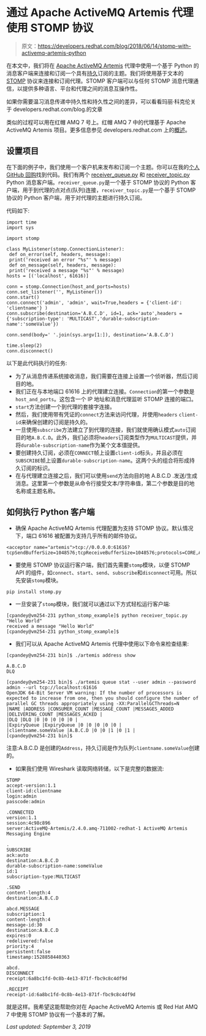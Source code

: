 # 通过 Apache ActiveMQ Artemis 代理使用 STOMP 协议

> 原文：<https://developers.redhat.com/blog/2018/06/14/stomp-with-activemq-artemis-python>

在本文中，我们将在 [Apache ActiveMQ Artemis](https://activemq.apache.org/artemis/) 代理中使用一个基于 Python 的消息客户端来连接和订阅一个具有[持久](https://developers.redhat.com/blog/2016/08/10/persistence-vs-durability-in-messaging/)订阅的主题。我们将使用基于文本的 [STOMP](https://stomp.github.io/) 协议来连接和订阅代理。STOMP 客户端可以与任何 STOMP 消息代理通信，以提供多种语言、平台和代理之间的消息互操作性。

如果你需要温习消息传递中持久性和持久性之间的差异，可以看看玛丽·科克伦关于 developers.redhat.com/blog.的文章

类似的过程可以用在红帽 AMQ 7 号上。红帽 AMQ 7 中的代理基于 Apache ActiveMQ Artemis 项目。更多信息参见 developers.redhat.com 上的[概述](https://developers.redhat.com/products/amq/overview/)。

## **设置项目**

在下面的例子中，我们使用一个客户机来发布和订阅一个主题。你可以在我的[个人 GitHub 回购](https://github.com/1984shekhar/Artemis_POC/tree/master/python_stomp_example)找到代码。我们有两个 [receiver_queue.py](https://github.com/1984shekhar/Artemis_POC/blob/master/python_stomp_example/receiver_queue.py) 和 [receiver_topic.py](https://github.com/1984shekhar/Artemis_POC/blob/master/python_stomp_example/receiver_topic.py) Python 消息客户端。`receiver_queue.py`是一个基于 STOMP 协议的 Python 客户端，用于到代理的点对点(队列)连接，`receiver_topic.py`是一个基于 STOMP 协议的 Python 客户端，用于对代理的主题进行持久订阅。

代码如下:

```
import time
import sys

import stomp

class MyListener(stomp.ConnectionListener):
 def on_error(self, headers, message):
 print('received an error "%s"' % message)
 def on_message(self, headers, message):
 print('received a message "%s"' % message)
hosts = [('localhost', 61616)]

conn = stomp.Connection(host_and_ports=hosts)
conn.set_listener('', MyListener())
conn.start()
conn.connect('admin', 'admin', wait=True,headers = {'client-id': 'clientname'} )
conn.subscribe(destination='A.B.C.D', id=1, ack='auto',headers = {'subscription-type': 'MULTICAST','durable-subscription-name':'someValue'})

conn.send(body=' '.join(sys.argv[1:]), destination='A.B.C.D')

time.sleep(2)
conn.disconnect()

```

以下是此代码执行的任务:

*   为了从消息传递系统接收消息，我们需要在连接上设置一个侦听器，然后订阅目的地。
*   我们正在与本地端口 61616 上的代理建立连接。`Connection`的第一个参数是`host_and_ports`。这包含一个 IP 地址和消息代理监听 STOMP 连接的端口。
*   `start`方法创建一个到代理的套接字连接。
*   然后，我们使用带有凭证的`connect`方法来访问代理，并使用`headers` `client-id`来确保创建的订阅是持久的。
*   一旦使用`subscribe`方法建立了到代理的连接，我们就使用确认模式`auto`订阅目的地`A.B.C.D`。此外，我们必须将`headers`订阅类型作为`MULTICAST`提供，并将`durable-subscription-name`作为某个文本值提供。
*   要创建持久订阅，必须在`CONNECT`帧上设置`client-id`标头，并且必须在`SUBSCRIBE`帧上设置`durable-subscription-name`。这两个头的组合将形成持久订阅的标识。
*   在与代理建立连接之后，我们可以使用`send`方法向目的地 A.B.C.D .发送/生成消息。这里第一个参数是从命令行接受文本/字符串值，第二个参数是目的地名称或主题名称。

## **如何执行 Python 客户端**

*   确保 Apache ActiveMQ Artemis 代理配置为支持 STOMP 协议。默认情况下，端口 61616 被配置为支持几乎所有的邮件协议。

```
<acceptor name="artemis">tcp://0.0.0.0:61616?tcpSendBufferSize=1048576;tcpReceiveBufferSize=1048576;protocols=CORE,AMQP,STOMP,HORNETQ,MQTT,OPENWIRE;useEpoll=true;amqpCredits=1000;amqpLowCredits=300</acceptor>

```

*   要使用 STOMP 协议运行客户端，我们首先需要`stomp`模块，以便 STOMP API 的组件，如`connect`、`start`、`send`、`subscribe`和`disconnect`可用。所以先安装`stomp`模块。

```
pip install stomp.py

```

*   一旦安装了`stomp`模块，我们就可以通过以下方式轻松运行客户端:

```
[cpandey@vm254-231 python_stomp_example]$ python receiver_topic.py "Hello World"
received a message "Hello World"
[cpandey@vm254-231 python_stomp_example]$

```

*   我们可以从 Apache ActiveMQ Artemis 代理中使用以下命令来检查结果:

```
[cpandey@vm254-231 bin]$ ./artemis address show

A.B.C.D
DLQ

[cpandey@vm254-231 bin]$ ./artemis queue stat --user admin --password admin --url tcp://localhost:61616
OpenJDK 64-Bit Server VM warning: If the number of processors is expected to increase from one, then you should configure the number of parallel GC threads appropriately using -XX:ParallelGCThreads=N
|NAME |ADDRESS |CONSUMER_COUNT |MESSAGE_COUNT |MESSAGES_ADDED |DELIVERING_COUNT |MESSAGES_ACKED |
|DLQ |DLQ |0 |0 |0 |0 |0 |
|ExpiryQueue |ExpiryQueue |0 |0 |0 |0 |0 |
|clientname.someValue |A.B.C.D |0 |0 |1 |0 |1 |
[cpandey@vm254-231 bin]$

```

注意:A.B.C.D 是创建的`Address`，持久订阅是作为队列`clientname.someValue`创建的。

*   如果我们使用 Wireshark 读取网络转储，以下是完整的数据流:

```
STOMP
accept-version:1.1
client-id:clientname
login:admin
passcode:admin

.CONNECTED
version:1.1
session:4c98c896
server:ActiveMQ-Artemis/2.4.0.amq-711002-redhat-1 ActiveMQ Artemis Messaging Engine

.
SUBSCRIBE
ack:auto
destination:A.B.C.D
durable-subscription-name:someValue
id:1
subscription-type:MULTICAST

.SEND
content-length:4
destination:A.B.C.D

abcd.MESSAGE
subscription:1
content-length:4
message-id:30
destination:A.B.C.D
expires:0
redelivered:false
priority:4
persistent:false
timestamp:1528858440363

abcd.
DISCONNECT
receipt:6a8bc1fd-0c8b-4e13-871f-fbc9c8c4df9d

.RECEIPT
receipt-id:6a8bc1fd-0c8b-4e13-871f-fbc9c8c4df9d

```

就是这样。我希望这能帮助你对在 Apache ActiveMQ Artemis 或 Red Hat AMQ 7 中使用 STOMP 协议有一个基本的了解。

*Last updated: September 3, 2019*